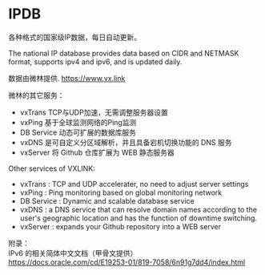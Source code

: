# IPDB
各种格式的国家级IP数据，每日自动更新。     
  
The national IP database provides data based on CIDR and NETMASK format, supports ipv4 and ipv6, and is updated daily.      

数据由微林提供.
https://www.vx.link   

微林的其它服务：
* vxTrans TCP与UDP加速，无需调整服务器设置
* vxPing 基于全球监测网络的Ping监测
* DB Service 动态可扩展的数据库服务
* vxDNS 是可自定义分区域解析，并且具备宕机切换功能的 DNS 服务
* vxServer 将 Github 仓库扩展为 WEB 静态服务器

Other services of VXLINK:
* vxTrans : TCP and UDP accelerater, no need to adjust server settings
* vxPing : Ping monitoring based on global monitoring network
* DB Service : Dynamic and scalable database service
* vxDNS : a DNS service that can resolve domain names according to the user's geographic location and has the function of downtime switching.
* vxServer : expands your Github repository into a WEB server 

附录：  
IPv6 的相关简体中文文档（甲骨文提供）  
https://docs.oracle.com/cd/E19253-01/819-7058/6n91g7dd4/index.html
